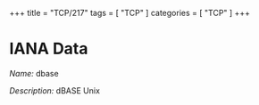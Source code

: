 +++
title = "TCP/217"
tags = [ "TCP" ]
categories = [ "TCP" ]
+++

# IANA Data

_Name:_ dbase

_Description:_ dBASE Unix

